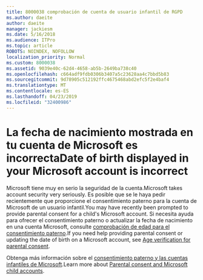 ```yaml
---
title: 8000038 comprobación de cuenta de usuario infantil de RGPD
ms.author: daeite
author: daeite
manager: jackiesm
ms.date: 5/16/2018
ms.audience: ITPro
ms.topic: article
ROBOTS: NOINDEX, NOFOLLOW
localization_priority: Normal
ms.custom: 8000038
ms.assetid: 9039e40c-62d4-4658-ab5b-2649ba738c40
ms.openlocfilehash: c664adf9fdb0306b3407a5c23628aa4c7bbd5b83
ms.sourcegitcommit: 9d78905c512192ffc4675468abd2efc5f2e4baf4
ms.translationtype: MT
ms.contentlocale: es-ES
ms.lasthandoff: 04/23/2019
ms.locfileid: "32400986"
---
```

# <a name="date-of-birth-displayed-in-your-microsoft-account-is-incorrect"></a><span data-ttu-id="5b8bd-102">La fecha de nacimiento mostrada en tu cuenta de Microsoft es incorrecta</span><span class="sxs-lookup"><span data-stu-id="5b8bd-102">Date of birth displayed in your Microsoft account is incorrect</span></span>

<span data-ttu-id="5b8bd-103">Microsoft tiene muy en serio la seguridad de la cuenta.</span><span class="sxs-lookup"><span data-stu-id="5b8bd-103">Microsoft takes account security very seriously.</span></span> <span data-ttu-id="5b8bd-104">Es posible que se le haya pedir recientemente que proporcione el consentimiento paterno para la cuenta de Microsoft de un usuario infantil.</span><span class="sxs-lookup"><span data-stu-id="5b8bd-104">You may have recently been prompted to provide parental consent for a child's Microsoft account.</span></span> <span data-ttu-id="5b8bd-105">Si necesita ayuda para ofrecer el consentimiento paterno o actualizar la fecha de nacimiento en una cuenta Microsoft, consulte [comprobación de edad para el consentimiento paterno](https://go.microsoft.com/fwlink/p/?linkid=874364).</span><span class="sxs-lookup"><span data-stu-id="5b8bd-105">If you need help providing parental consent or updating the date of birth on a Microsoft account, see [Age verification for parental consent](https://go.microsoft.com/fwlink/p/?linkid=874364).</span></span>
  
<span data-ttu-id="5b8bd-106">Obtenga más información sobre el [consentimiento paterno y las cuentas infantiles de Microsoft](https://go.microsoft.com/fwlink/p/?linkid=874365).</span><span class="sxs-lookup"><span data-stu-id="5b8bd-106">Learn more about [Parental consent and Microsoft child accounts](https://go.microsoft.com/fwlink/p/?linkid=874365).</span></span>
  

